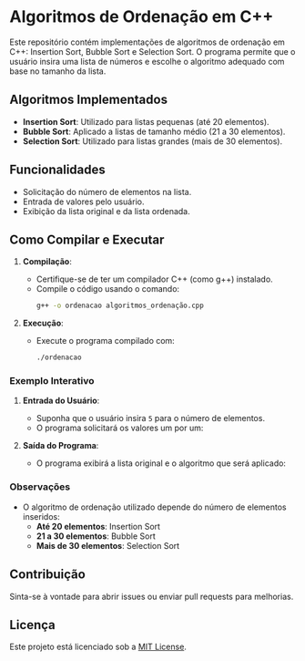 # Algoritmos de Ordenação em C++

Este repositório contém implementações de algoritmos de ordenação em C++: Insertion Sort, Bubble Sort e Selection Sort. O programa permite que o usuário insira uma lista de números e escolhe o algoritmo adequado com base no tamanho da lista.

## Algoritmos Implementados

- **Insertion Sort**: Utilizado para listas pequenas (até 20 elementos).
- **Bubble Sort**: Aplicado a listas de tamanho médio (21 a 30 elementos).
- **Selection Sort**: Utilizado para listas grandes (mais de 30 elementos).

## Funcionalidades

- Solicitação do número de elementos na lista.
- Entrada de valores pelo usuário.
- Exibição da lista original e da lista ordenada.

## Como Compilar e Executar

1. **Compilação**:
   - Certifique-se de ter um compilador C++ (como g++) instalado.
   - Compile o código usando o comando:
     ```bash
     g++ -o ordenacao algoritmos_ordenação.cpp
     ```

2. **Execução**:
   - Execute o programa compilado com:
     ```bash
     ./ordenacao
     ```


### Exemplo Interativo

1. **Entrada do Usuário**:
   - Suponha que o usuário insira `5` para o número de elementos.
   - O programa solicitará os valores um por um:


2. **Saída do Programa**:
   - O programa exibirá a lista original e o algoritmo que será aplicado:


### Observações

- O algoritmo de ordenação utilizado depende do número de elementos inseridos:
  - **Até 20 elementos**: Insertion Sort
  - **21 a 30 elementos**: Bubble Sort
  - **Mais de 30 elementos**: Selection Sort



## Contribuição

Sinta-se à vontade para abrir issues ou enviar pull requests para melhorias.

## Licença

Este projeto está licenciado sob a [MIT License](LICENSE).
